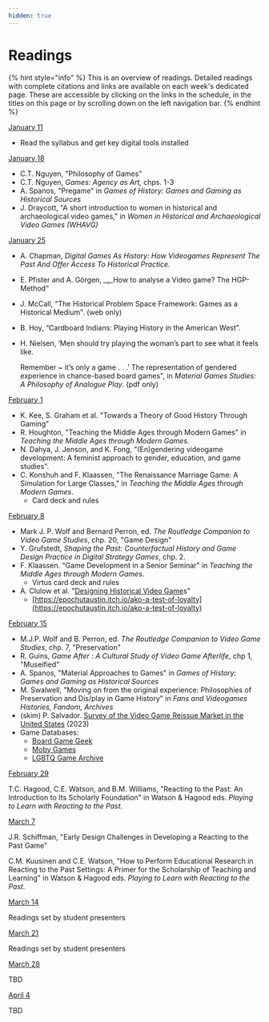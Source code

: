 ```yaml
---
hidden: true
---
```


# Readings

{% hint style="info" %}
This is an overview of readings. Detailed readings with complete citations and links are available on each week's dedicated page. These are accessible by clicking on the links in the schedule, in the titles on this page or by scrolling down on the left navigation bar. &#x20;
{% endhint %}

[January 11](pregame/welcome.md)

* Read the syllabus and get key digital tools installed

[January 18](fundamentals/what-are-games-and-why-do-they-interest-historians.md)

* C.T. Nguyen, "Philosophy of Games"
* C.T. Nguyen, _Games: Agency as Art,_ chps. 1-3
* A. Spanos, "Pregame" in _Games of History: Games and Gaming as Historical Sources_
* J. Draycott, "A short introduction to women in historical and archaeological video games," in _Women in Historical and Archaeological Video Games (WHAVG)_

[January 25](fundamentals/how-to-analyze-history-games.md)

* A. Chapman, _Digital Games As History: How Videogames Represent The Past And Offer Access To Historical Practice._
* E. Pfister and A. Görgen, _„_How to analyse a Video game? The HGP-Method“
* J. McCall, "The Historical Problem Space Framework: Games as a Historical Medium". (web only)
* B. Hoy, “Cardboard Indians: Playing History in the American West”.
*   H. Nielsen, ‘Men should try playing the woman’s part to see what it feels like.

    Remember \~ it’s only a game . . .’ The representation of gendered experience in chance-based board games", in _Material Games Studies: A Philosophy of Analogue Play_. (pdf only)

[February 1](fundamentals/what-do-games-teach.md)

* K. Kee, S. Graham et al. "Towards a Theory of Good History Through Gaming"
* R. Houghton, "Teaching the Middle Ages through Modern Games" in _Teaching the Middle Ages through Modern Games_.
* N. Dahya, J. Jenson, and K. Fong, "(En)gendering videogame development: A feminist approach to gender, education, and game studies".
* C. Konshuh and F. Klaassen, "The Renaissance Marriage Game: A Simulation for Large Classes," in _Teaching the Middle Ages through Modern Games_.
  * Card deck and rules

[February 8](fundamentals/history-game-design.md)

* Mark J. P. Wolf and Bernard Perron, ed. _The Routledge Companion to Video Game Studies_, chp. 20, "Game Design"&#x20;
* Y. Grufstedt, _Shaping the Past: Counterfactual History and Game Design Practice in Digital Strategy Games_, chp. 2.
* F. Klaassen. "Game Development in a Senior Seminar" in _Teaching the Middle Ages through Modern Games_.
  * Virtus card deck and rules
* A. Clulow et al. "[Designing Historical Video Game](https://notevenpast.org/designing-historical-video-games/)s"
  * [https://epochutaustin.itch.io/ako-a-test-of-loyalty](https://epochutaustin.itch.io/ako-a-test-of-loyalty)

[February 15](fundamentals/where-are-the-game-archives/)

* M.J.P. Wolf and B. Perron, ed. _The Routledge Companion to Video Game Studies_, chp. 7, "Preservation"&#x20;
* R. Guins, _Game After : A Cultural Study of Video Game Afterlife_, chp 1, "Museified"
* A. Spanos, "Material Approaches to Games" in _Games of History: Games and Gaming as Historical Sources_
* M. Swalwell, "Moving on from the original experience: Philosophies of Preservation and Dis/play in Game History" in _Fans and Videogames Histories, Fandom, Archives_
* (skim) P. Salvador. [Survey of the Video Game Reissue Market in the United States](https://zenodo.org/records/8161056) (2023)
* Game Databases:&#x20;
  * [Board Game Geek](https://boardgamegeek.com)&#x20;
  * [Moby Games](https://www.mobygames.com)
  * [LGBTQ Game Archive](https://lgbtqgamearchive.com)

[February 29](ludic-experiments/do-we-take-shelter-playtest.md)

T.C. Hagood, C.E. Watson, and B.M. Williams, "Reacting to the Past: An Introduction to Its Scholarly Foundation" in Watson & Hagood eds. _Playing to Learn with Reacting to the Past._

[March 7](ludic-experiments/do-we-take-shelter-discussion-with-the-game-designer.md)

J.R. Schiffman, "Early Design Challenges in Developing a Reacting to the Past Game"

C.M. Kuusinen and C.E. Watson, "How to Perform Educational Research in Reacting to the Past Settings: A Primer for the Scholarship of Teaching and Learning" in Watson & Hagood eds. _Playing to Learn with Reacting to the Past._

[March 14](ludic-experiments/student-presentations.md)

Readings set by student presenters

[March 21](ludic-experiments/student-presentations.md)

Readings set by student presenters

[March 28](ludic-experiments/free-topics-i-gaming-museums-and-archaeology.md)

TBD

[April 4](ludic-experiments/free-topic-ii-interactive-fiction.md)

TBD





